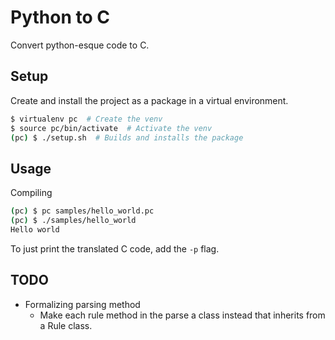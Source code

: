 # Python to C
Convert python-esque code to C.


## Setup
Create and install the project as a package in a virtual environment.
```sh
$ virtualenv pc  # Create the venv
$ source pc/bin/activate  # Activate the venv
(pc) $ ./setup.sh  # Builds and installs the package
```

## Usage
Compiling
```sh
(pc) $ pc samples/hello_world.pc
(pc) $ ./samples/hello_world
Hello world
```

To just print the translated C code, add the `-p` flag.


## TODO
- Formalizing parsing method
  - Make each rule method in the parse a class instead that inherits from a Rule class.
